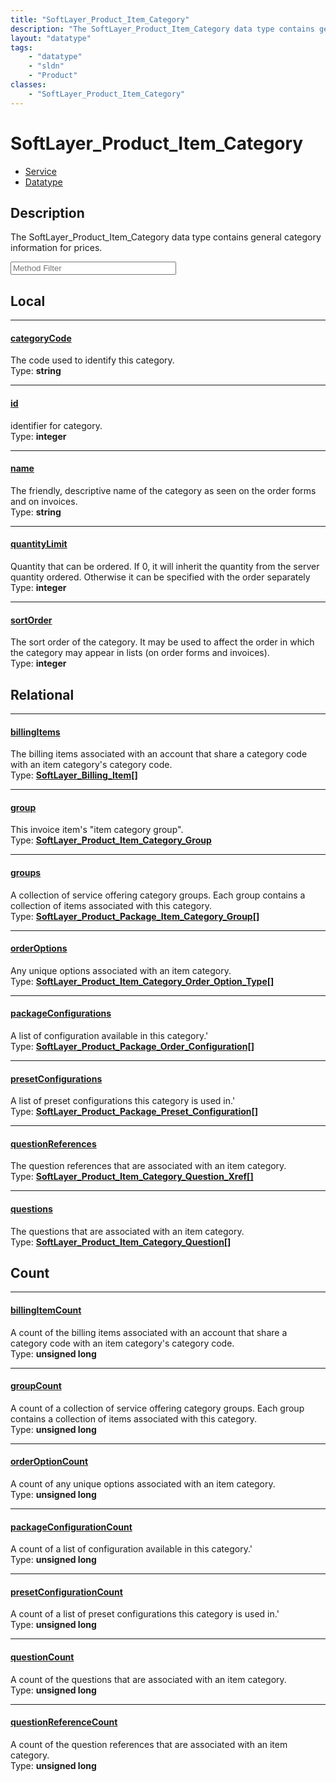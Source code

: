 ```yaml
---
title: "SoftLayer_Product_Item_Category"
description: "The SoftLayer_Product_Item_Category data type contains general category information for prices."
layout: "datatype"
tags:
    - "datatype"
    - "sldn"
    - "Product"
classes:
    - "SoftLayer_Product_Item_Category"
---
```


# SoftLayer_Product_Item_Category
<div id='service-datatype'>
    <ul id='sldn-reference-tabs'>
    <li id='service'> <a href='/reference/services/SoftLayer_Product_Item_Category' >Service</a></li>    <li id='datatype'> <a href='/reference/datatypes/SoftLayer_Product_Item_Category' >Datatype</a></li>
    </ul>
</div>

## Description 
The SoftLayer_Product_Item_Category data type contains general category information for prices. 





<!-- Service Filer BEGIN -->
<div class="view-filters">
        <div class="clearfix">
            <div class="search-input-box">
                <input placeholder="Method Filter" onkeyup="titleSearch(inputId='prop-input', divId='properties', elementClass='prop-row')" 
                    type="text" id="prop-input" value="" size="30" maxlength="128" class="form-text">
            </div>
        </div>
</div>
<!-- Service Filer END -->

<div id="properties" class="content">
<div id="localProperties" class="prop-content" >

## Local
-----
[categoryCode]: #categorycode
#### [categoryCode]
The code used to identify this category.  
<span class="type-label">Type: </span>**string**

-----
[id]: #id
#### [id]
identifier for category.  
<span class="type-label">Type: </span>**integer**

-----
[name]: #name
#### [name]
The friendly, descriptive name of the category as seen on the order forms and on invoices.  
<span class="type-label">Type: </span>**string**

-----
[quantityLimit]: #quantitylimit
#### [quantityLimit]
Quantity that can be ordered. If 0, it will inherit the quantity from the server quantity ordered. Otherwise it can be specified with the order separately  
<span class="type-label">Type: </span>**integer**

-----
[sortOrder]: #sortorder
#### [sortOrder]
The sort order of the category. It may be used to affect the order in which the category may appear in lists (on order forms and invoices).  
<span class="type-label">Type: </span>**integer**

</div>
<!-- LOCAL PROPERTY END -->

<div id="relationalProperties"  class="prop-content" >

## Relational
-----
[billingItems]: #billingitems
#### [billingItems]
The billing items associated with an account that share a category code with an item category's category code.  
<span class="type-label">Type: </span>**<a href='/reference/datatypes/SoftLayer_Billing_Item'>SoftLayer_Billing_Item[] </a>**

-----
[group]: #group
#### [group]
This invoice item's "item category group".   
<span class="type-label">Type: </span>**<a href='/reference/datatypes/SoftLayer_Product_Item_Category_Group'>SoftLayer_Product_Item_Category_Group </a>**

-----
[groups]: #groups
#### [groups]
A collection of service offering category groups. Each group contains a collection of items associated with this category.  
<span class="type-label">Type: </span>**<a href='/reference/datatypes/SoftLayer_Product_Package_Item_Category_Group'>SoftLayer_Product_Package_Item_Category_Group[] </a>**

-----
[orderOptions]: #orderoptions
#### [orderOptions]
Any unique options associated with an item category.  
<span class="type-label">Type: </span>**<a href='/reference/datatypes/SoftLayer_Product_Item_Category_Order_Option_Type'>SoftLayer_Product_Item_Category_Order_Option_Type[] </a>**

-----
[packageConfigurations]: #packageconfigurations
#### [packageConfigurations]
A list of configuration available in this category.'  
<span class="type-label">Type: </span>**<a href='/reference/datatypes/SoftLayer_Product_Package_Order_Configuration'>SoftLayer_Product_Package_Order_Configuration[] </a>**

-----
[presetConfigurations]: #presetconfigurations
#### [presetConfigurations]
A list of preset configurations this category is used in.'  
<span class="type-label">Type: </span>**<a href='/reference/datatypes/SoftLayer_Product_Package_Preset_Configuration'>SoftLayer_Product_Package_Preset_Configuration[] </a>**

-----
[questionReferences]: #questionreferences
#### [questionReferences]
The question references that are associated with an item category.  
<span class="type-label">Type: </span>**<a href='/reference/datatypes/SoftLayer_Product_Item_Category_Question_Xref'>SoftLayer_Product_Item_Category_Question_Xref[] </a>**

-----
[questions]: #questions
#### [questions]
The questions that are associated with an item category.  
<span class="type-label">Type: </span>**<a href='/reference/datatypes/SoftLayer_Product_Item_Category_Question'>SoftLayer_Product_Item_Category_Question[] </a>**


## Count

-----
[billingItemCount]: #billingitemcount
#### [billingItemCount]
A count of the billing items associated with an account that share a category code with an item category's category code.   
<span class="type-label">Type: </span>**unsigned long**


-----
[groupCount]: #groupcount
#### [groupCount]
A count of a collection of service offering category groups. Each group contains a collection of items associated with this category.   
<span class="type-label">Type: </span>**unsigned long**


-----
[orderOptionCount]: #orderoptioncount
#### [orderOptionCount]
A count of any unique options associated with an item category.   
<span class="type-label">Type: </span>**unsigned long**


-----
[packageConfigurationCount]: #packageconfigurationcount
#### [packageConfigurationCount]
A count of a list of configuration available in this category.'   
<span class="type-label">Type: </span>**unsigned long**


-----
[presetConfigurationCount]: #presetconfigurationcount
#### [presetConfigurationCount]
A count of a list of preset configurations this category is used in.'   
<span class="type-label">Type: </span>**unsigned long**


-----
[questionCount]: #questioncount
#### [questionCount]
A count of the questions that are associated with an item category.   
<span class="type-label">Type: </span>**unsigned long**


-----
[questionReferenceCount]: #questionreferencecount
#### [questionReferenceCount]
A count of the question references that are associated with an item category.   
<span class="type-label">Type: </span>**unsigned long**

</div>


